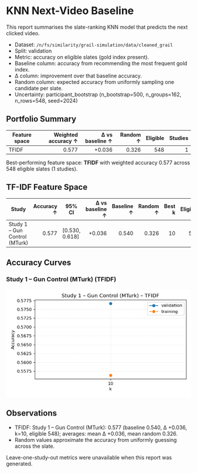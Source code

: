 # KNN Next-Video Baseline

This report summarises the slate-ranking KNN model that predicts the next clicked video.

- Dataset: `/n/fs/similarity/grail-simulation/data/cleaned_grail`
- Split: validation
- Metric: accuracy on eligible slates (gold index present).
- Baseline column: accuracy from recommending the most frequent gold index.
- Δ column: improvement over that baseline accuracy.
- Random column: expected accuracy from uniformly sampling one candidate per slate.
- Uncertainty: participant_bootstrap (n_bootstrap=500, n_groups=162, n_rows=548, seed=2024)

## Portfolio Summary

| Feature space | Weighted accuracy ↑ | Δ vs baseline ↑ | Random ↑ | Eligible | Studies |
| --- | ---: | ---: | ---: | ---: | ---: |
| TFIDF | 0.577 | +0.036 | 0.326 | 548 | 1 |

Best-performing feature space: **TFIDF** with weighted accuracy 0.577 across 548 eligible slates (1 studies).

## TF-IDF Feature Space

| Study | Accuracy ↑ | 95% CI | Δ vs baseline ↑ | Baseline ↑ | Random ↑ | Best k | Eligible | Total |
| --- | ---: | --- | ---: | ---: | ---: | ---: | ---: | ---: |
| Study 1 – Gun Control (MTurk) | 0.577 | [0.530, 0.618] | +0.036 | 0.540 | 0.326 | 10 | 548 | 548 |

## Accuracy Curves

### Study 1 – Gun Control (MTurk) (TFIDF)

![Accuracy curve](curves/tfidf/study1.png)

## Observations

- TFIDF: Study 1 – Gun Control (MTurk): 0.577 (baseline 0.540, Δ +0.036, k=10, eligible 548); averages: mean Δ +0.036, mean random 0.326.
- Random values approximate the accuracy from uniformly guessing across the slate.

Leave-one-study-out metrics were unavailable when this report was generated.

